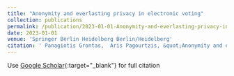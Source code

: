 ```yaml
---
title: "Anonymity and everlasting privacy in electronic voting"
collection: publications
permalink: /publication/2023-01-01-Anonymity-and-everlasting-privacy-in-electronic-voting
date: 2023-01-01
venue: 'Springer Berlin Heidelberg Berlin/Heidelberg'
citation: ' Panagiotis Grontas,  Aris Pagourtzis, &quot;Anonymity and everlasting privacy in electronic voting.&quot; Springer Berlin Heidelberg Berlin/Heidelberg, 2023.'
---
```

Use [Google Scholar](https://scholar.google.com/scholar?q=Anonymity+and+everlasting+privacy+in+electronic+voting){:target="_blank"} for full citation